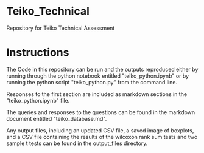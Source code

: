 # Teiko_Technical
Repository for Teiko Technical Assessment

# Instructions
The Code in this repository can be run and the outputs reproduced either by running through the python notebook entitled "teiko_python.ipynb" or by running the python script "teiko_python.py" from the command line.

Responses to the first section are included as markdown sections in the "teiko_python.ipynb" file.

The queries and responses to the questions can be found in the markdown document entitled "teiko_database.md".

Any output files, including an updated CSV file, a saved image of boxplots, and a CSV file containing the results of the wilcoxon rank sum tests and two sample t tests can be found in the output_files directory.


